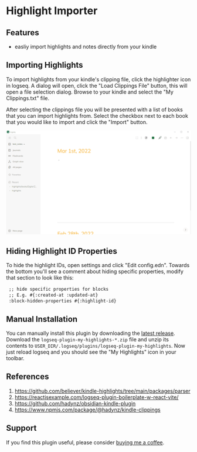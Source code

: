 # Highlight Importer


## Features

  - easliy import highlights and notes directly from your kindle

## Importing Highlights

To import highlights from your kindle's clipping file, click the highlighter icon in logseq.
A dialog will open, click the "Load Clippings File" button, this will open a file selection dialog.
Browse to your kindle and select the "My Clippings.txt" file.

After selecting the clippings file you will be presented with a list of books that you can
import highlights from. Select the checkbox next to each book that you would like to import and click
the "Import" button.

![Importing Highlights](./docs/sample_import.gif)

## Hiding Highlight ID Properties

To hide the highlight IDs, open settings and click "Edit config.edn". Towards
the bottom you'll see a comment about hiding specific properties, modify that
section to look like this:

```
 ;; hide specific properties for blocks
 ;; E.g. #{:created-at :updated-at}
 :block-hidden-properties #{:highlight-id}
```

## Manual Installation

You can manually install this plugin by downloading the [latest release](https://github.com/theBenForce/logseq-plugin-my-highlights/releases). Download the `logseq-plugin-my-highlights-*.zip` file and unzip its contents to `USER_DIR/.logseq/plugins/logseq-plugin-my-highlights`. Now just reload logseq and you should see the "My Highlights" icon in your toolbar.

## References
  1. https://github.com/believer/kindle-highlights/tree/main/packages/parser
  2. https://reactjsexample.com/logseq-plugin-boilerplate-w-react-vite/
  3. https://github.com/hadynz/obsidian-kindle-plugin
  4. https://www.npmjs.com/package/@hadynz/kindle-clippings

## Support

If you find this plugin useful, please consider [buying me a coffee](https://www.buymeacoffee.com/theBenForce).
